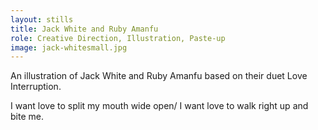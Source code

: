 ```yaml
---
layout: stills
title: Jack White and Ruby Amanfu
role: Creative Direction, Illustration, Paste-up
image: jack-whitesmall.jpg
---
```


An illustration of Jack White and Ruby Amanfu based on their duet Love Interruption.

I want love to split my mouth wide open/ I want love to walk right up and bite me.